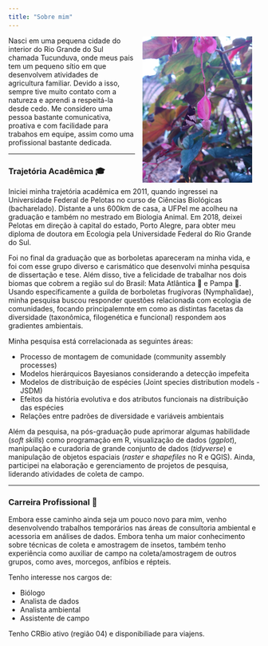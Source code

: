 ```yaml
---
title: "Sobre mim"
---
```

<img style="padding: 0 15px; float: right;" src="Lycas.jpg" align="right" width="220">

Nasci em uma pequena cidade do interior do Rio Grande do Sul chamada Tucunduva, onde meus pais tem um pequeno sítio em que desenvolvem atividades de agricultura familiar. Devido a isso, sempre tive muito contato com a natureza e aprendi a respeitá-la desde cedo. Me considero uma pessoa bastante comunicativa, proativa e com facilidade para trabahos em equipe, assim como uma profissional bastante dedicada.

---
### Trajetória Acadêmica :mortar_board:

Iniciei minha trajetória acadêmica em 2011, quando ingressei na Universidade Federal de Pelotas no curso de Ciências Biológicas (bacharelado). Distante a uns 600km de casa, a UFPel me acolheu na graduação e também no mestrado em Biologia Animal. Em 2018, deixei Pelotas em direção à capital do estado, Porto Alegre, para obter meu diploma de doutora em Ecologia pela Universidade Federal do Rio Grande do Sul.   

Foi no final da graduação que as borboletas apareceram na minha vida, e foi com esse grupo diverso e carismático que desenvolvi minha pesquisa de dissertação e tese. Além disso, tive a felicidade de trabalhar nos dois biomas que cobrem a região sul do Brasil: Mata Atlântica  :deciduous_tree: e Pampa :ear_of_rice:. Usando especificamente a guilda de borboletas frugívoras (Nymphalidae), minha pesquisa buscou responder questões relacionada com ecologia de comunidades, focando principalemnte em como as distintas facetas da diversidade (taxonômica, filogenética e funcional) respondem aos gradientes ambientais.

Minha pesquisa está correlacionada as seguintes áreas:
- Processo de montagem de comunidade (community assembly processes)
- Modelos hierárquicos Bayesianos considerando a detecção impefeita
- Modelos de distribuição de espécies (Joint species distribution models - JSDM)
- Efeitos da história evolutiva e dos atributos funcionais na distribuição das espécies
- Relações entre padrões de diversidade e variáveis ambientais

Além da pesquisa, na pós-graduação pude aprimorar algumas habilidade (*soft skills*) como programação em R, visualização de dados (*ggplot*), manipulação e curadoria de grande conjunto de dados (*tidyverse*) e manipulação de objetos espaciais (*raster* e *shapefiles* no R e QGIS). Ainda, participei na elaboração e gerenciamento de projetos de pesquisa, liderando atividades de coleta de campo.

---
### Carreira Profissional :briefcase:

Embora esse caminho ainda seja um pouco novo para mim, venho desenvolvendo trabalhos temporários nas áreas de consultoria ambiental e acessoria em análises de dados. Embora tenha um maior conhecimento sobre técnicas de coleta e amostragem de insetos, também tenho experiência como auxiliar de campo na coleta/amostragem de outros grupos, como aves, morcegos, anfíbios e répteis.

Tenho interesse nos cargos de:
* Biólogo
* Analista de dados
* Analista ambiental
* Assistente de campo

Tenho CRBio ativo (região 04) e disponibiliade para viajens. 
